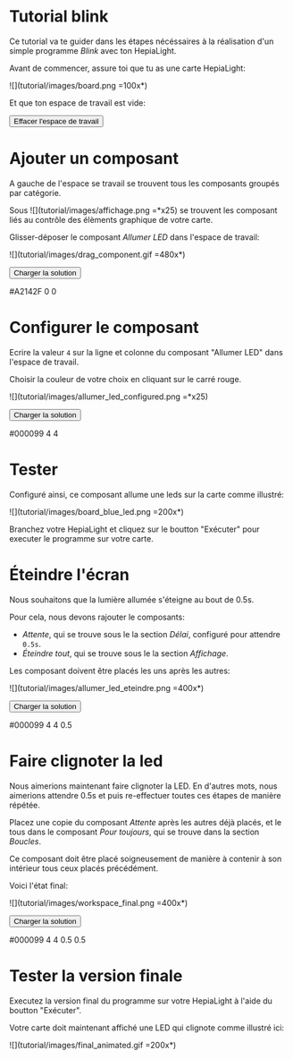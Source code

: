 # Tutorial blink

Ce tutorial va te guider dans les étapes nécéssaires à la réalisation d'un simple programme _Blink_ avec ton HepiaLight.

Avant de commencer, assure toi que tu as une carte HepiaLight:

![](tutorial/images/board.png =100x*)

Et que ton espace de travail est vide:

<!--Clicking on the button will apply the content on the `workspace` named `empty` below -->

<button onclick="tutorial.workspace('empty')">Effacer l'espace de travail</button>

<!-- workspace template, empty in this case -->
<workspace id="empty">
    <xml xmlns="http://www.w3.org/1999/xhtml">
    </xml>
</workspace>

# Ajouter un composant

A gauche de l'espace se travail se trouvent tous les composants groupés par catégorie.

Sous ![](tutorial/images/affichage.png =*x25) se trouvent les composant liés au contrôle des élèments graphique de votre carte.

Glisser-déposer le composant _Allumer LED_ dans l'espace de travail:

![](tutorial/images/drag_component.gif =480x*)

<button onclick="tutorial.workspace('allumer_led_default')">Charger la solution</button>

<workspace id="allumer_led_default">
    <xml xmlns="http://www.w3.org/1999/xhtml">
    <block type="AllumerLed" id=")meyx.DvGw%LYtqc@me4" x="50" y="113">
        <field name="color">#A2142F</field>
        <value name="y">
        <block type="math_number" id=",.06Ed|XoZokgk#,:i%M">
            <field name="NUM">0</field>
        </block>
        </value>
        <value name="x">
        <block type="math_number" id="-;aTdy8vmONJf!F]oeWQ">
            <field name="NUM">0</field>
        </block>
        </value>
    </block>
    </xml>
</workspace>

# Configurer le composant

Ecrire la valeur `4` sur la ligne et colonne du composant "Allumer LED" dans l'espace de travail.

Choisir la couleur de votre choix en cliquant sur le carré rouge.

![](tutorial/images/allumer_led_configured.png =*x25)

<button onclick="tutorial.workspace('led4_4_blue')">Charger la solution</button>

<workspace id="led4_4_blue">
<xml xmlns="http://www.w3.org/1999/xhtml">
  <block type="AllumerLed" id="1Y)7k}}gyaaE:wzIY{jD" x="50" y="113">
    <field name="color">#000099</field>
    <value name="y">
      <block type="math_number" id="fOkJzqoN*3=$Q;.~Q=zU">
        <field name="NUM">4</field>
      </block>
    </value>
    <value name="x">
      <block type="math_number" id="`p[_jH/9_V_RkwT@+%[.">
        <field name="NUM">4</field>
      </block>
    </value>
  </block>
</xml>
</workspace>

# Tester

Configuré ainsi, ce composant allume une leds sur la carte comme illustré:

![](tutorial/images/board_blue_led.png =200x*)

Branchez votre HepiaLight et cliquez sur le boutton "Exécuter" pour executer le programme sur votre carte.

# Éteindre l'écran

Nous souhaitons que la lumière allumée s'éteigne au bout de 0.5s.

Pour cela, nous devons rajouter le composants:

-   _Attente_, qui se trouve sous le la section _Délai_, configuré pour attendre `0.5s`.
-   _Éteindre tout_, qui se trouve sous le la section _Affichage_.

Les composant doivent être placés les uns après les autres:

![](tutorial/images/allumer_led_eteindre.png =400x*)

<button onclick="tutorial.workspace('eteindre')">Charger la solution</button>

<workspace id="eteindre">
<xml xmlns="http://www.w3.org/1999/xhtml">
  <block type="AllumerLed" id="1Y)7k}}gyaaE:wzIY{jD" x="50" y="113">
    <field name="color">#000099</field>
    <value name="y">
      <block type="math_number" id="fOkJzqoN*3=$Q;.~Q=zU">
        <field name="NUM">4</field>
      </block>
    </value>
    <value name="x">
      <block type="math_number" id="`p[_jH/9_V_RkwT@+%[.">
        <field name="NUM">4</field>
      </block>
    </value>
    <next>
      <block type="AttendreS" id="pCvq9k_{lxElg(L(v:[J">
        <field name="s">0.5</field>
        <next>
          <block type="EteindreTout" id="eJYw!%G1@#XWdkiEI,yo"></block>
        </next>
      </block>
    </next>
  </block>
</xml>
</workspace>

# Faire clignoter la led

Nous aimerions maintenant faire clignoter la LED.
En d'autres mots, nous aimerions attendre 0.5s et puis re-effectuer toutes ces étapes de manière répétée.

Placez une copie du composant _Attente_ après les autres déjà placés, et le tous dans le composant _Pour toujours_, qui se trouve dans la section _Boucles_.

Ce composant doit être placé soigneusement de manière à contenir à son intérieur tous ceux placés précédément.

Voici l'état final:

![](tutorial/images/workspace_final.png =400x*)

<button onclick="tutorial.workspace('workspace_final')">Charger la solution</button>

<workspace id="workspace_final">
<xml xmlns="http://www.w3.org/1999/xhtml">
  <block type="PourToujours" id="=;UNUoMIY:JKFD)dzGe{" x="23" y="67">
    <statement name="instructions">
      <block type="AllumerLed" id="1Y)7k}}gyaaE:wzIY{jD">
        <field name="color">#000099</field>
        <value name="y">
          <block type="math_number" id="fOkJzqoN*3=$Q;.~Q=zU">
            <field name="NUM">4</field>
          </block>
        </value>
        <value name="x">
          <block type="math_number" id="p[_jH/9_V_RkwT@+%[.">
            <field name="NUM">4</field>
          </block>
        </value>
        <next>
          <block type="AttendreS" id="pCvq9k_{lxElg(L(v:[J">
            <field name="s">0.5</field>
            <next>
              <block type="EteindreTout" id="eJYw!%G1@#XWdkiEI,yo">
                <next>
                  <block type="AttendreS" id="%h.hb`M;$XO#Jfo:Cm:L">
                    <field name="s">0.5</field>
                  </block>
                </next>
              </block>
            </next>
          </block>
        </next>
      </block>
    </statement>
  </block>
</xml>
</workspace>

# Tester la version finale

Executez la version final du programme sur votre HepiaLight à l'aide du boutton "Exécuter".

Votre carte doit maintenant affiché une LED qui clignote comme illustré ici:

![](tutorial/images/final_animated.gif =200x*)
